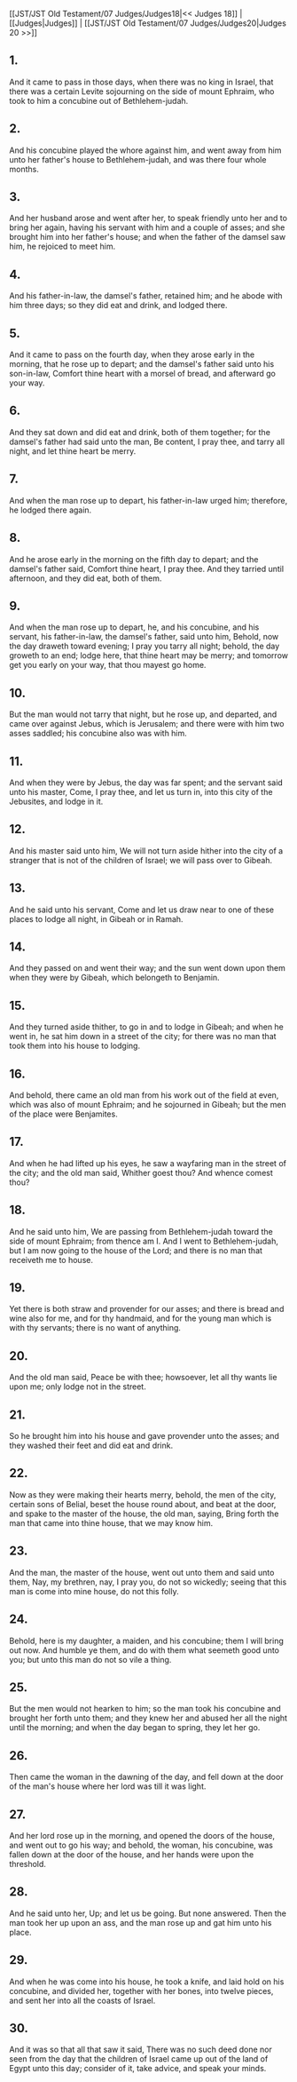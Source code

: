[[JST/JST Old Testament/07 Judges/Judges18|<< Judges 18]] | [[Judges|Judges]] | [[JST/JST Old Testament/07 Judges/Judges20|Judges 20 >>]]
## 1.
And it came to pass in those days, when there was no king in Israel, that there was a certain Levite sojourning on the side of mount Ephraim, who took to him a concubine out of Bethlehem-judah.
## 2.
And his concubine played the whore against him, and went away from him unto her father\'s house to Bethlehem-judah, and was there four whole months.
## 3.
And her husband arose and went after her, to speak friendly unto her and to bring her again, having his servant with him and a couple of asses; and she brought him into her father\'s house; and when the father of the damsel saw him, he rejoiced to meet him.
## 4.
And his father-in-law, the damsel\'s father, retained him; and he abode with him three days; so they did eat and drink, and lodged there.
## 5.
And it came to pass on the fourth day, when they arose early in the morning, that he rose up to depart; and the damsel\'s father said unto his son-in-law, Comfort thine heart with a morsel of bread, and afterward go your way.
## 6.
And they sat down and did eat and drink, both of them together; for the damsel\'s father had said unto the man, Be content, I pray thee, and tarry all night, and let thine heart be merry.
## 7.
And when the man rose up to depart, his father-in-law urged him; therefore, he lodged there again.
## 8.
And he arose early in the morning on the fifth day to depart; and the damsel\'s father said, Comfort thine heart, I pray thee. And they tarried until afternoon, and they did eat, both of them.
## 9.
And when the man rose up to depart, he, and his concubine, and his servant, his father-in-law, the damsel\'s father, said unto him, Behold, now the day draweth toward evening; I pray you tarry all night; behold, the day groweth to an end; lodge here, that thine heart may be merry; and tomorrow get you early on your way, that thou mayest go home.
## 10.
But the man would not tarry that night, but he rose up, and departed, and came over against Jebus, which is Jerusalem; and there were with him two asses saddled; his concubine also was with him.
## 11.
And when they were by Jebus, the day was far spent; and the servant said unto his master, Come, I pray thee, and let us turn in, into this city of the Jebusites, and lodge in it.
## 12.
And his master said unto him, We will not turn aside hither into the city of a stranger that is not of the children of Israel; we will pass over to Gibeah.
## 13.
And he said unto his servant, Come and let us draw near to one of these places to lodge all night, in Gibeah or in Ramah.
## 14.
And they passed on and went their way; and the sun went down upon them when they were by Gibeah, which belongeth to Benjamin.
## 15.
And they turned aside thither, to go in and to lodge in Gibeah; and when he went in, he sat him down in a street of the city; for there was no man that took them into his house to lodging.
## 16.
And behold, there came an old man from his work out of the field at even, which was also of mount Ephraim; and he sojourned in Gibeah; but the men of the place were Benjamites.
## 17.
And when he had lifted up his eyes, he saw a wayfaring man in the street of the city; and the old man said, Whither goest thou? And whence comest thou?
## 18.
And he said unto him, We are passing from Bethlehem-judah toward the side of mount Ephraim; from thence am I. And I went to Bethlehem-judah, but I am now going to the house of the Lord; and there is no man that receiveth me to house.
## 19.
Yet there is both straw and provender for our asses; and there is bread and wine also for me, and for thy handmaid, and for the young man which is with thy servants; there is no want of anything.
## 20.
And the old man said, Peace be with thee; howsoever, let all thy wants lie upon me; only lodge not in the street.
## 21.
So he brought him into his house and gave provender unto the asses; and they washed their feet and did eat and drink.
## 22.
Now as they were making their hearts merry, behold, the men of the city, certain sons of Belial, beset the house round about, and beat at the door, and spake to the master of the house, the old man, saying, Bring forth the man that came into thine house, that we may know him.
## 23.
And the man, the master of the house, went out unto them and said unto them, Nay, my brethren, nay, I pray you, do not so wickedly; seeing that this man is come into mine house, do not this folly.
## 24.
Behold, here is my daughter, a maiden, and his concubine; them I will bring out now. And humble ye them, and do with them what seemeth good unto you; but unto this man do not so vile a thing.
## 25.
But the men would not hearken to him; so the man took his concubine and brought her forth unto them; and they knew her and abused her all the night until the morning; and when the day began to spring, they let her go.
## 26.
Then came the woman in the dawning of the day, and fell down at the door of the man\'s house where her lord was till it was light.
## 27.
And her lord rose up in the morning, and opened the doors of the house, and went out to go his way; and behold, the woman, his concubine, was fallen down at the door of the house, and her hands were upon the threshold.
## 28.
And he said unto her, Up; and let us be going. But none answered. Then the man took her up upon an ass, and the man rose up and gat him unto his place.
## 29.
And when he was come into his house, he took a knife, and laid hold on his concubine, and divided her, together with her bones, into twelve pieces, and sent her into all the coasts of Israel.
## 30.
And it was so that all that saw it said, There was no such deed done nor seen from the day that the children of Israel came up out of the land of Egypt unto this day; consider of it, take advice, and speak your minds.

